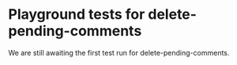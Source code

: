 # Playground tests for delete-pending-comments
We are still awaiting the first test run for delete-pending-comments.

